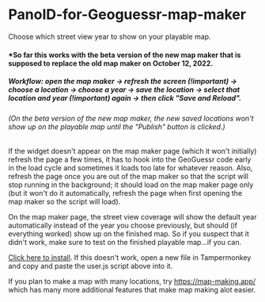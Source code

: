 # PanoID-for-Geoguessr-map-maker
Choose which street view year to show on your playable map.

#### *So far this works with the beta version of the new map maker that is supposed to replace the old map maker on October 12, 2022.

##### Workflow: open the map maker -> refresh the screen (!important) -> choose a location -> choose a year -> save the location -> select that location and year (!important) again -> then click "Save and Reload".
###### (On the beta version of the new map maker, the new saved locations won't show up on the playable map until the "Publish" button is clicked.)

If the widget doesn't appear on the map maker page (which it won't initially) refresh the page a few times, it has to hook into the GeoGuessr code early in the load cycle and sometimes it loads too late for whatever reason. Also, refresh the page once you are out of the map maker so that the script will stop running in the background; it should load on the map maker page only (but it won't do it automatically, refresh the page when first opening the map maker so the script will load).

On the map maker page, the street view coverage will show the default year automatically instead of the year you choose previously, but should (if everything worked) show up on the finished map. So if you suspect that it didn't work, make sure to test on the finished playable map...if you can.

[Click here to install](https://github.com/echandler/PanoID-for-Geoguessr-map-maker/raw/main/betterGeoGuessrMapMaker.user.js). If this doesn't work, open a new file in Tampermonkey and copy and paste the user.js script above into it.

If you plan to make a map with many locations, try https://map-making.app/ which has many more additional features that make map making alot easier.
